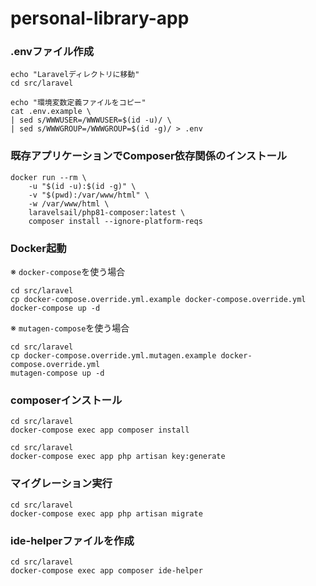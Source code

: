 # personal-library-app

### .envファイル作成

```shell
echo "Laravelディレクトリに移動"
cd src/laravel

echo "環境変数定義ファイルをコピー"
cat .env.example \
| sed s/WWWUSER=/WWWUSER=$(id -u)/ \
| sed s/WWWGROUP=/WWWGROUP=$(id -g)/ > .env
```

### 既存アプリケーションでComposer依存関係のインストール

```shell
docker run --rm \
    -u "$(id -u):$(id -g)" \
    -v "$(pwd):/var/www/html" \
    -w /var/www/html \
    laravelsail/php81-composer:latest \
    composer install --ignore-platform-reqs
```

### Docker起動

※ `docker-compose`を使う場合

```shell
cd src/laravel
cp docker-compose.override.yml.example docker-compose.override.yml
docker-compose up -d
```

※ `mutagen-compose`を使う場合

```shell
cd src/laravel
cp docker-compose.override.yml.mutagen.example docker-compose.override.yml
mutagen-compose up -d
```

### composerインストール

```shell
cd src/laravel
docker-compose exec app composer install
```

```shell
cd src/laravel
docker-compose exec app php artisan key:generate
```

### マイグレーション実行

```shell
cd src/laravel
docker-compose exec app php artisan migrate
```

### ide-helperファイルを作成

```shell
cd src/laravel
docker-compose exec app composer ide-helper
```
